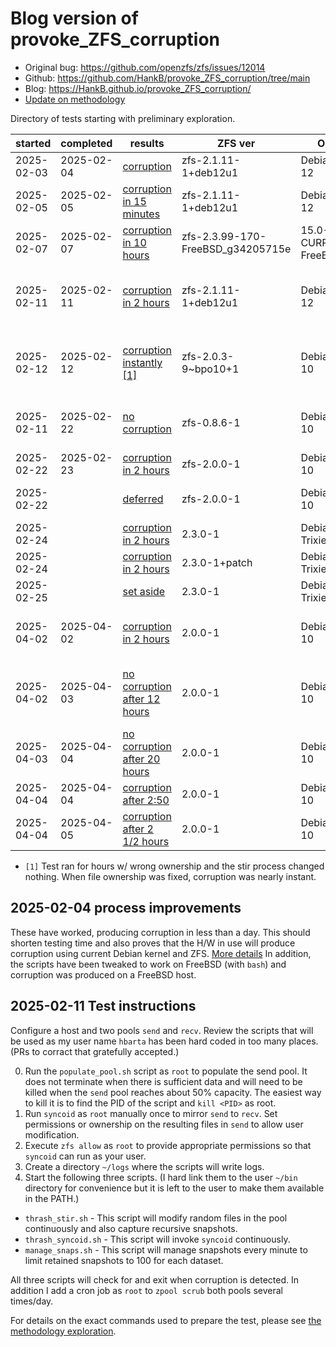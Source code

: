 # Blog version of provoke_ZFS_corruption

* Original bug: <https://github.com/openzfs/zfs/issues/12014>
* Github: <https://github.com/HankB/provoke_ZFS_corruption/tree/main>
* Blog: <https://HankB.github.io/provoke_ZFS_corruption/>
* [Update on methodology](./methodology.md)

Directory of tests starting with preliminary exploration.

|started|completed|results|ZFS ver|OS|kernel ver|notes|
|---|---|---|---|---|---|---|
|2025-02-03|2025-02-04|[corruption](./tests/2025-02-03_methodology/results.md)|zfs-2.1.11-1+deb12u1|Debian 12|6.1.0-30-amd64|methodology exploration|
|2025-02-05|2025-02-05|[corruption in 15 minutes](./tests/2025-02-05_methodology/results.md)|zfs-2.1.11-1+deb12u1|Debian 12|6.1.0-30-amd64|methodology exploration|
|2025-02-07|2025-02-07|[corruption in 10 hours](./tests/2025-02-06_FreeBSD_test/results.md)|zfs-2.3.99-170-FreeBSD_g34205715e|15.0-CURRENT FreeBSD|main-n275087-cdacb12065e4|FreeBSD on Pi 4B|
|2025-02-11|2025-02-11|[corruption in 2 hours](./tests/2025-02-11_Linux_Repeat/results.md)|zfs-2.1.11-1+deb12u1|Debian 12|6.1.0-30-amd64|repeat methodology exploration, test FreeBSD tweaks|
|2025-02-12|2025-02-12|[corruption instantly [1]](./tests/2025-02-11_Linux_Buster_5.10_2.0.3/results.md)|zfs-2.0.3-9~bpo10+1|Debian 10|5.10.0-0.deb10.24-amd64|repeat previous tests using new methodology|
|2025-02-11|2025-02-22|[no corruption](./tests/2025-02-12_Linux_Buster_4.19_0.8.6/results.md)|zfs-0.8.6-1|Debian 10|4.19.0-27-amd64|demonstrate no corruption with 0.8.6|
|2025-02-22|2025-02-23|[corruption in 2 hours](./tests/2025-02-22_Linux_Buster_2.0.0_local_build/results.md)|zfs-2.0.0-1|Debian 10|4.19.0-27-amd64|first image restore test|
|2025-02-22||[deferred](./tests/2025-02-23_Linux_Buster_2.0.0_patched/setup.md)|zfs-2.0.0-1|Debian 10|4.19.0-27-amd64|unable to resolve symbol issue|
|2025-02-24||[corruption in 2 hours](./tests/2025-02-23_Linux_Bookworm_Trixie_2.3.0/results.md)|2.3.0-1|Debian Trixie|6.12.12-amd64
|2025-02-24||[corruption in 2 hours](./tests/2025-02-24_Linux_Trixie_2.3.0_patched/results.md)|2.3.0-1+patch|Debian Trixie|6.12.12-amd64	||
|2025-02-25||[set aside](./tests/2025-02-26_Linux_Trixie_2.3.0_bzfs/setup.md#2025-02-26-results)|2.3.0-1|Debian Trixie|6.12.12-amd64|
|2025-04-02|2025-04-02|[corruption in 2 hours](./tests/2025-04-02_Linux_Buster_4.19_bisect_0.8.6_2.0.0_bad/results.md)|2.0.0-1|Debian 10|4.19.0-27-amd64|Confirm that 4.19 + 2.0.0 results in corruption|
|2025-04-02|2025-04-03|[no corruption after 12 hours](./tests/2025-04-02_Linux_Buster_4.19_bisect_0.8.6_2.0.0_good/results.md)|2.0.0-1|Debian 10|4.19.0-27-amd64|Confirm that 4.19 + 0.8.6 does not cause corruption|
|2025-04-03|2025-04-04|[no corruption after 20 hours](./tests/2025-04-02_Linux_Buster_4.19_bisect_0.8.6_2.0.0_bisect_01/results.md)|2.0.0-1|Debian 10|4.19.0-27-amd64|first bisect between 2.0.0 and 0.8.6|
|2025-04-04|2025-04-04|[corruption after 2:50](./tests/2025-04-04_Linux_Buster_4.19_bisect_0.8.6_2.0.0_bisect_03/results.md)|2.0.0-1|Debian 10|4.19.0-27-amd64|3rd bisect|
|2025-04-04|2025-04-05|[corruption after 2 1/2 hours](./tests/2025-04-04_Linux_Buster_4.19_bisect_0.8.6_2.0.0_bisect_04/results.md)|2.0.0-1|Debian 10|4.19.0-27-amd64|4th bisect|

* `[1]` Test ran for hours w/ wrong ownership and the stir process changed nothing. When file ownership was fixed, corruption was nearly instant.

## 2025-02-04 process improvements

These have worked, producing corruption in less than a day. This should shorten testing time and also proves that the H/W in use will produce corruption using current Debian kernel and ZFS. [More details](./tests/2025-02-03_methodology/results.md) In addition, the scripts have been tweaked to work on FreeBSD (with `bash`) and corruption was produced on a FreeBSD host.

## 2025-02-11 Test instructions

Configure a host and two pools `send` and `recv`. Review the scripts that will be used as my user name `hbarta` has been hard coded in too many places. (PRs to corract that gratefully accepted.)

0. Run the `populate_pool.sh` script as `root` to populate the send pool. It does not terminate when there is sufficient data and will need to be killed when the `send` pool reaches about 50% capacity. The easiest way to kill it is to find the PID of the script and `kill <PID>` as root.
1. Run `syncoid` as `root` manually once to mirror `send` to `recv`. Set permissions or ownership on the resulting files in `send` to allow user modification.
1. Execute `zfs allow` as `root` to provide appropriate permissions so that `syncoid` can run as your user.
1. Create a directory `~/logs` where the scripts will write logs.
1. Start the following three scripts. (I hard link them to the user `~/bin` directory for convenience but it is left to the user to make them available in the PATH.)

* `thrash_stir.sh` - This script will modify random files in the pool continuously and also capture recursive snapshots.
* `thrash_syncoid.sh` - This script will invoke `syncoid` continuously.
* `manage_snaps.sh` - This script will manage snapshots every minute to limit retained snapshots to 100 for each dataset.

All three scripts will check for and exit when corruption is detected. In addition I add a cron job as `root` to `zpool scrub` both pools several times/day.

For details on the exact commands used to prepare the test, please see [the methodology exploration](./tests/2025-02-05_methodology/setup.md).

